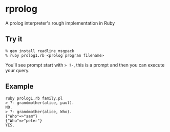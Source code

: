 rprolog
=======

A prolog interpreter's rough implementation in Ruby

## Try it

```
% gem install readline msgpack
% ruby prolog1.rb <prolog program filename>
```
You'll see prompt start with `> ?-`, this is a prompt and then you can execute your query.

## Example
```
ruby prolog1.rb family.pl
> ?- grandmother(alice, paul).
NO.
> ?- grandmother(alice, Who).
{"Who"=>"sam"}
{"Who"=>"peter"}
YES.
```
